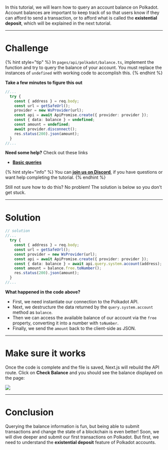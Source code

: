 In this tutorial, we will learn how to query an account balance on Polkadot. Account balances are important to keep track of so that users know if they can afford to send a transaction, or to afford what is called the **existential deposit**, which will be explained in the next tutorial.

---

# Challenge

{% hint style="tip" %}
In `pages/api/polkadot/balance.ts`, implement the function and try to query the balance of your account. You must replace the instances of `undefined` with working code to accomplish this.
{% endhint %}

**Take a few minutes to figure this out**

```typescript
//...
  try {
    const { address } = req.body;
    const url = getSafeUrl();
    provider = new WsProvider(url);
    const api = await ApiPromise.create({ provider: provider });
    const { data: balance } = undefined;
    const amount = undefined;
    await provider.disconnect();
    res.status(200).json(amount);
  }
//...
```

**Need some help?** Check out these links

- [**Basic queries**](https://polkadot.js.org/docs/api/start/api.query#basic-queries)

{% hint style="info" %}
You can [**join us on Discord**](https://discord.gg/fszyM7K), if you have questions or want help completing the tutorial.
{% endhint %}

Still not sure how to do this? No problem! The solution is below so you don't get stuck.

---

# Solution

```typescript
// solution
//...
  try {
    const { address } = req.body;
    const url = getSafeUrl();
    const provider = new WsProvider(url);
    const api = await ApiPromise.create({ provider: provider });
    const { data: balance } = await api.query.system.account(address);
    const amount = balance.free.toNumber();
    res.status(200).json(amount);
  }
//...
```

**What happened in the code above?**

- First, we need instantiate our connection to the Polkadot API.
- Next, we destructure the data returned by the `query.system.account` method as `balance`.
- Then we can access the available balance of our account via the `free` property, converting it into a number with `toNumber`.
- Finally, we send the `amount` back to the client-side as JSON.

---

# Make sure it works

Once the code is complete and the file is saved, Next.js will rebuild the API route. Click on **Check Balance** and you should see the balance displayed on the page:

![](https://raw.githubusercontent.com/figment-networks/learn-web3-dapp/main/markdown/__images__/polkadot/polkadot-balance.gif)

---

# Conclusion

Querying the balance information is fun, but being able to submit transactions and change the state of a blockchain is even better! Soon, we will dive deeper and submit our first transactions on Polkadot. But first, we need to understand the **existential deposit** feature of Polkadot accounts.
